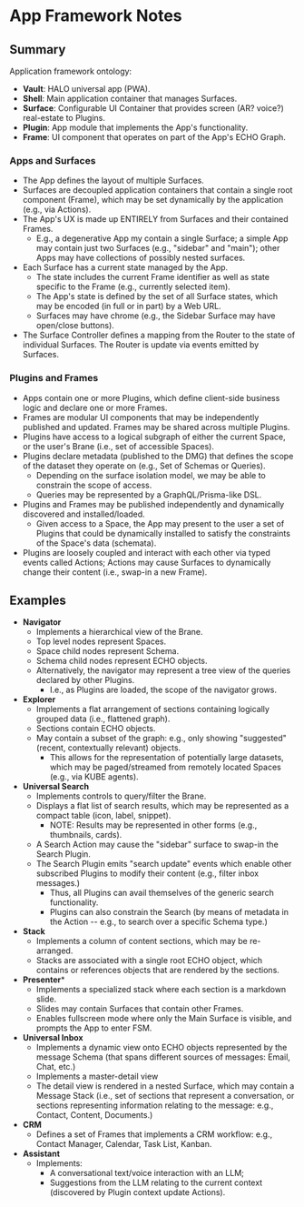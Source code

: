 # App Framework Notes

## Summary

Application framework ontology:

- **Vault**: HALO universal app (PWA).
- **Shell**: Main application container that manages Surfaces.
- **Surface**: Configurable UI Container that provides screen (AR? voice?) real-estate to Plugins.
- **Plugin**: App module that implements the App's functionality. 
- **Frame**: UI component that operates on part of the App's ECHO Graph.

### Apps and Surfaces

- The App defines the layout of multiple Surfaces.
- Surfaces are decoupled application containers that contain a single root component (Frame), which may be set dynamically by the application (e.g., via Actions).
- The App's UX is made up ENTIRELY from Surfaces and their contained Frames.
  - E.g., a degenerative App my contain a single Surface; a simple App may contain just two Surfaces (e.g., "sidebar" and "main"); other Apps may have collections of possibly nested surfaces.
- Each Surface has a current state managed by the App.
  - The state includes the current Frame identifier as well as state specific to the Frame (e.g., currently selected item).
  - The App's state is defined by the set of all Surface states, which may be encoded (in full or in part) by a Web URL.
  - Surfaces may have chrome (e.g., the Sidebar Surface may have open/close buttons).
- The Surface Controller defines a mapping from the Router to the state of individual Surfaces. The Router is update via events emitted by Surfaces.

### Plugins and Frames

- Apps contain one or more Plugins, which define client-side business logic and declare one or more Frames.
- Frames are modular UI components that may be independently published and updated. Frames may be shared across multiple Plugins.
- Plugins have access to a logical subgraph of either the current Space, or the user's Brane (i.e., set of accessible Spaces). 
- Plugins declare metadata (published to the DMG) that defines the scope of the dataset they operate on (e.g., Set of Schemas or Queries).
  - Depending on the surface isolation model, we may be able to constrain the scope of access.
  - Queries may be represented by a GraphQL/Prisma-like DSL.
- Plugins and Frames may be published independently and dynamically discovered and installed/loaded.
  - Given access to a Space, the App may present to the user a set of Plugins that could be dynamically installed to satisfy the constraints of the Space's data (schemata).
- Plugins are loosely coupled and interact with each other via typed events called Actions; Actions may cause Surfaces to dynamically change their content (i.e., swap-in a new Frame).

## Examples

- **Navigator**
  - Implements a hierarchical view of the Brane.
  - Top level nodes represent Spaces.
  - Space child nodes represent Schema.
  - Schema child nodes represent ECHO objects.
  - Alternatively, the navigator may represent a tree view of the queries declared by other Plugins.
    - I.e., as Plugins are loaded, the scope of the navigator grows.
- **Explorer**
  - Implements a flat arrangement of sections containing logically grouped data (i.e., flattened graph).
  - Sections contain ECHO objects.
  - May contain a subset of the graph: e.g., only showing "suggested" (recent, contextually relevant) objects. 
    - This allows for the representation of potentially large datasets, which may be paged/streamed from remotely located Spaces (e.g., via KUBE agents).
- **Universal Search**
  - Implements controls to query/filter the Brane.
  - Displays a flat list of search results, which may be represented as a compact table (icon, label, snippet).
    - NOTE: Results may be represented in other forms (e.g., thumbnails, cards).
  - A Search Action may cause the "sidebar" surface to swap-in the Search Plugin. 
  - The Search Plugin emits "search update" events which enable other subscribed Plugins to modify their content (e.g., filter inbox messages.) 
    - Thus, all Plugins can avail themselves of the generic search functionality. 
    - Plugins can also constrain the Search (by means of metadata in the Action -- e.g., to search over a specific Schema type.)
- **Stack**
  - Implements a column of content sections, which may be re-arranged.
  - Stacks are associated with a single root ECHO object, which contains or references objects that are rendered by the sections.
- **Presenter***
  - Implements a specialized stack where each section is a markdown slide.
  - Slides may contain Surfaces that contain other Frames.
  - Enables fullscreen mode where only the Main Surface is visible, and prompts the App to enter FSM.
- **Universal Inbox**
  - Implements a dynamic view onto ECHO objects represented by the message Schema (that spans different sources of messages: Email, Chat, etc.)
  - Implements a master-detail view
  - The detail view is rendered in a nested Surface, which may contain a Message Stack (i.e., set of sections that represent a conversation, 
    or sections representing information relating to the message: e.g., Contact, Content, Documents.)
- **CRM**
  - Defines a set of Frames that implements a CRM workflow: e.g., Contact Manager, Calendar, Task List, Kanban.
- **Assistant**
  - Implements:
    - A conversational text/voice interaction with an LLM;
    - Suggestions from the LLM relating to the current context (discovered by Plugin context update Actions).
